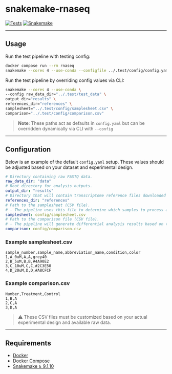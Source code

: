 # snakemake-rnaseq

[![Tests](https://github.com/benson1231/snakemake-rnaseq/actions/workflows/main.yml/badge.svg?branch=main)](https://github.com/benson1231/snakemake-rnaseq/actions/workflows/main.yml)
[![Snakemake](https://img.shields.io/badge/snakemake-≥9.1.10-brightgreen.svg)](https://snakemake.github.io)

---

## Usage


Run the test pipeline with testing config:


```bash
docker compose run --rm rnaseq
snakemake --cores 4 --use-conda --configfile ../.test/config/config.yaml
```


Run the test pipeline by overriding config values via CLI:


```bash
snakemake --cores 4 --use-conda \
--config raw_data_dir="../.test/test_data" \
output_dir="results" \
references_dir="references" \
samplesheet="../.test/config/samplesheet.csv" \
comparison="../.test/config/comparison.csv"
```


> **Note**: These paths act as defaults in `config.yaml` but can be overridden dynamically via CLI with `--config`


---


## Configuration


Below is an example of the default `config.yaml` setup. These values should be adjusted based on your dataset and experimental design.


```yaml
# Directory containing raw FASTQ data.
raw_data_dir: "data"
# Root directory for analysis outputs.
output_dir: "results"
# Directory that will contain transcriptome reference files downloaded by the pipeline.
references_dir: "references"
# Path to the samplesheet (CSV file).
# - The pipeline uses this file to determine which samples to process and the corresponding FASTQ file locations.
samplesheet: config/samplesheet.csv
# Path to the comparison file (CSV file).
# - The pipeline will generate differential analysis results based on this configuration.
comparison: config/comparison.csv
```


### Example samplesheet.csv
```csv
sample_number,sample_name,abbreviation_name,condition,color
1,A_0uM,A,A,grey40
2,B_5uM,B,B,#4A90E2
3,C_10uM,C,C,#2C3E50
4,D_20uM,D,D,#A8CFCF
```

### Example comparison.csv
```csv
Number,Treatment,Control
1,B,A
2,C,A
3,D,A
```

> ⚠️ These CSV files must be customized based on your actual experimental design and available raw data.


---


## Requirements


* [Docker](https://docs.docker.com/get-docker/)
* [Docker Compose](https://docs.docker.com/compose/)
* [Snakemake ≥ 9.1.10](https://snakemake.github.io)